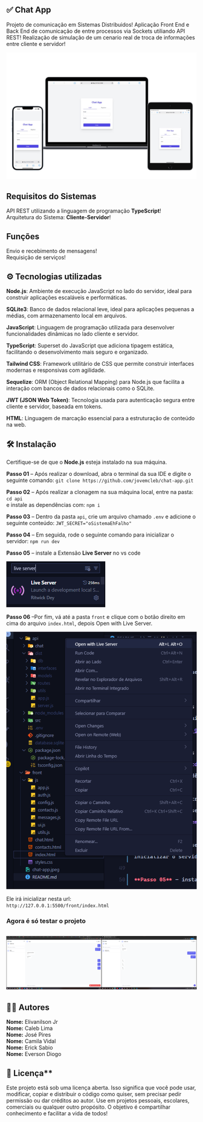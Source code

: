 ## ✅ Chat App

Projeto de comunicação em Sistemas Distribuidos!
Aplicação Front End e Back End de comunicação de entre processos via Sockets utiliando API REST!
Realização de simulação de um cenario real de troca de informações entre cliente e servidor!

![Chat App](./chat-app.jpeg)

## Requisitos do Sistemas

API REST utilizando a linguagem de programação **TypeScript**!  
Arquitetura do Sistema: **Cliente-Servidor**!  

## Funções

Envio e recebimento de mensagens!  
Requisição de serviços!  

## ⚙️ Tecnologias utilizadas

**Node.js**: Ambiente de execução JavaScript no lado do servidor, ideal para construir aplicações escaláveis e performáticas.  

**SQLite3**: Banco de dados relacional leve, ideal para aplicações pequenas a médias, com armazenamento local em arquivos.  

**JavaScript**: Linguagem de programação utilizada para desenvolver funcionalidades dinâmicas no lado cliente e servidor.  

**TypeScript**: Superset do JavaScript que adiciona tipagem estática, facilitando o desenvolvimento mais seguro e organizado.  

**Tailwind CSS**: Framework utilitário de CSS que permite construir interfaces modernas e responsivas com agilidade.  

**Sequelize**: ORM (Object Relational Mapping) para Node.js que facilita a interação com bancos de dados relacionais como o SQLite.  

**JWT (JSON Web Token)**: Tecnologia usada para autenticação segura entre cliente e servidor, baseada em tokens.  

**HTML**: Linguagem de marcação essencial para a estruturação de conteúdo na web.  

## 🛠️ Instalação

Certifique-se de que o **Node.js** esteja instalado na sua máquina.  

**Passo 01** – Após realizar o download, abra o terminal da sua IDE e digite o seguinte comando:  `git clone https://github.com/jovemcleb/chat-app.git`

**Passo 02** – Após realizar a clonagem na sua máquina local, entre na pasta:  `cd api`  
e instale as dependências com:  `npm i`

**Passo 03** – Dentro da pasta `api`, crie um arquivo chamado `.env` e adicione o seguinte conteúdo:  `JWT_SECRET="oSistemaEhFalho"`

**Passo 04** – Em seguida, rode o seguinte comando para inicializar o servidor:  `npm run dev`

**Passo 05** – instale a Extensão **Live Server** no vs code

![alt text](image-1.png)

**Passo 06** –Por fim, vá até a pasta `front` e clique com o botão direito em cima do arquivo `index.html`, depois Open with Live Server.  

![alt text](image.png)

Ele irá inicializar nesta url:  
`http://127.0.0.1:5500/front/index.html`

### Agora é só testar o projeto

![alt text](image-2.png)
---

## 👨‍💻 Autores

**Nome:** Elivanilson Jr  
**Nome:** Caleb Lima  
**Nome:** José Pires  
**Nome:** Camila Vidal  
**Nome:** Erick Sabio  
**Nome:** Everson Diogo

## 📜 Licença**

Este projeto está sob uma licença aberta. Isso significa que você pode usar, modificar, copiar e distribuir o código como quiser, sem precisar pedir permissão ou dar créditos ao autor.
Use em projetos pessoais, escolares, comerciais ou qualquer outro propósito. O objetivo é compartilhar conhecimento e facilitar a vida de todos!
